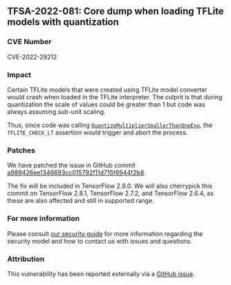 ## TFSA-2022-081: Core dump when loading TFLite models with quantization

### CVE Number
CVE-2022-29212

### Impact
Certain TFLite models that were created using TFLite model converter would crash when loaded in the TFLite interpreter. The culprit is that during quantization the scale of values could be greater than 1 but code was always assuming sub-unit scaling.

Thus, since code was calling [`QuantizeMultiplierSmallerThanOneExp`](https://github.com/tensorflow/tensorflow/blob/f3b9bf4c3c0597563b289c0512e98d4ce81f886e/tensorflow/lite/kernels/internal/quantization_util.cc#L114-L123), the `TFLITE_CHECK_LT` assertion would trigger and abort the process.

### Patches
We have patched the issue in GitHub commit [a989426ee1346693cc015792f11d715f6944f2b8](https://github.com/tensorflow/tensorflow/commit/a989426ee1346693cc015792f11d715f6944f2b8).

The fix will be included in TensorFlow 2.9.0. We will also cherrypick this commit on TensorFlow 2.8.1, TensorFlow 2.7.2, and TensorFlow 2.6.4, as these are also affected and still in supported range.

### For more information
Please consult [our security guide](https://github.com/tensorflow/tensorflow/blob/master/SECURITY.md) for more information regarding the security model and how to contact us with issues and questions.

### Attribution
This vulnerability has been reported externally via a [GitHub issue](https://github.com/tensorflow/tensorflow/issues/43661).
